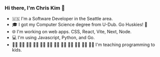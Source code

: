 ### Hi there, I'm Chris Kim 👋
* 🇺🇸 I'm a Software Developer in the Seattle area. 
* 🎓 I got my Computer Science degree from U-Dub. Go Huskies! 🐾
* 🌐 I'm working on web apps. CSS, React, Vite, Next, Node. 
* 💻 I'm using Javascript, Python, and Go.
* 👧🏾 👧🏻 🧒🏾 🧒🏻 🧒🏼 🧒🏻 👧🏼 👦🏽 👦🏻 👦🏿 👧🏽 👧🏻  I'm teaching programming to kids. 

<!--
**Chrisk1905/Chrisk1905** is a ✨ _special_ ✨ repository because its `README.md` (this file) appears on your GitHub profile.

Here are some ideas to get you started:

- 🔭 I’m currently working on ...
- 🌱 I’m currently learning ...
- 👯 I’m looking to collaborate on ...
- 🤔 I’m looking for help with ...
- 💬 Ask me about ...
- 📫 How to reach me: ...
- 😄 Pronouns: ...
- ⚡ Fun fact: ...
-->
